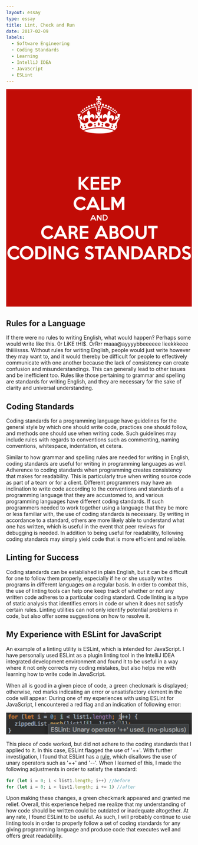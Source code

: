 ```yaml
---
layout: essay
type: essay
title: Lint, Check and Run
date: 2017-02-09
labels:
  - Software Engineering
  - Coding Standards
  - Learning
  - IntelliJ IDEA
  - JavaScript
  - ESLint
---
```



<img src="../images/calmcodingstandards.png" width="700">

## Rules for a Language

If there were no rules to writing English, what would happen?  Perhaps some would write like this.  0r LiKE tHI$.  OrRrr maaa@ayyyybbeeeeee lieekkkeee thiiiiissss.  Without rules for writing English, people would just write however they may want to, and it would thereby be difficult for people to effectively communicate with one another because the lack of consistency can create confusion and misunderstandings.  This can generally lead to other issues and be inefficient too.  Rules like those pertaining to grammar and spelling are standards for writing English, and they are necessary for the sake of clarity and universal understanding.

## Coding Standards

Coding standards for a programming language have guidelines for the general style by which one should write code, practices one should follow, and methods one should use when writing code.  Such guidelines may include rules with regards to conventions such as commenting, naming conventions, whitespace, indentation, et cetera. 

Similar to how grammar and spelling rules are needed for writing in English, coding standards are useful for writing in programming languages as well.  Adherence to coding standards when programming creates consistency that makes for readability. This is particularly true when writing source code as part of a team or for a client.  Different programmers may have an inclination to write code according to the conventions and standards of a programming language that they are accustomed to, and various programming languages have different coding standards.  If such programmers needed to work together using a language that they be more or less familiar with, the use of coding standards is necessary.  By writing in accordance to a standard, others are more likely able to understand what one has written, which is useful in the event that peer reviews for debugging is needed.  In addition to being useful for readability, following coding standards may simply yield code that is more efficient and reliable. 

## Linting for Success

Coding standards can be established in plain English, but it can be difficult for one to follow them properly, especially if he or she usually writes programs in different languages on a regular basis.  In order to combat this, the use of linting tools can help one keep track of whether or not any written code adheres to a particular coding standard.  Code linting is a type of static analysis that identifies errors in code or when it does not satisfy certain rules. Linting utilities can not only identify potential problems in code, but also offer some suggestions on how to resolve it. 

## My Experience with ESLint for JavaScript

An example of a linting utility is ESLint, which is intended for JavaScript.  I have personally used ESLint as a plugin linting tool in the IntelliJ IDEA integrated development environment and found it to be useful in a way where it not only corrects my coding mistakes, but also helps me with learning how to write code in JavaScript.

When all is good in a given piece of code, a green checkmark is displayed; otherwise, red marks indicating an error or unsatisfactory element in the code will appear.  During one of my experiences with using ESLint for JavaScript, I encountered a red flag and an indication of following error:

<img src="../images/noplusplus.png" width="700">

This piece of code worked, but did not adhere to the coding standards that I applied to it.  In this case, ESLint flagged the use of '++'.  With further investigation, I found that ESLint has a [rule](http://http://eslint.org/docs/rules/no-plusplus), which disallows the use of unary operators such as '++' and '--'.  When I learned of this, I made the following adjustments in order to satisfy the standard:

```javascript
for (let i = 0; i < list1.length; i++) //before
for (let i = 0; i < list1.length; i += 1) //after
```

Upon making these changes, a green checkmark appeared and granted me relief. Overall, this experience helped me realize that my understanding of how code should be written could be outdated or inadequate altogether.  At any rate, I found ESLint to be useful.  As such, I will probably continue to use linting tools in order to properly follow a set of coding standards for any giving programming language and produce code that executes well and offers great readability.